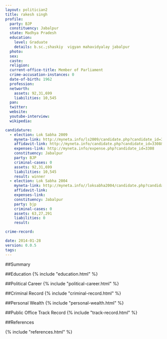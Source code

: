```yaml
---
layout: politician2
title: rakesh singh
profile: 
  party: BJP
  constituency: Jabalpur
  state: Madhya Pradesh
  education: 
    level: Graduate
    details: b.sc.;shaskiy  vigyan mahavidyalay jabalpur
  photo: 
  sex: 
  caste: 
  religion: 
  current-office-title: Member of Parliament
  crime-accusation-instances: 0
  date-of-birth: 1962
  profession: 
  networth: 
    assets: 92,31,699
    liabilities: 10,545
  pan: 
  twitter: 
  website: 
  youtube-interview: 
  wikipedia: 

candidature: 
  - election: Lok Sabha 2009
    myneta-link: http://myneta.info/ls2009/candidate.php?candidate_id=3308
    affidavit-link: http://myneta.info/candidate.php?candidate_id=3308&scan=original
    expenses-link: http://myneta.info/expense.php?candidate_id=3308
    constituency: Jabalpur 
    party: BJP
    criminal-cases: 0
    assets: 92,31,699
    liabilities: 10,545
    result: winner 
  - election: Lok Sabha 2004
    myneta-link: http://myneta.info//loksabha2004/candidate.php?candidate_id=2118
    affidavit-link: 
    expenses-link: 
    constituency: Jabalpur 
    party: bjp
    criminal-cases: 0
    assets: 63,27,291
    liabilities: 0
    result:  

crime-record: 

date: 2014-01-28
version: 0.0.5
tags: 
---
```

##Summary


##Education
{% include "education.html" %}


##Political Career
{% include "political-career.html" %}


##Criminal Record
{% include "criminal-record.html" %}


##Personal Wealth
{% include "personal-wealth.html" %}


##Public Office Track Record
{% include "track-record.html" %}


##References


{% include "references.html" %}